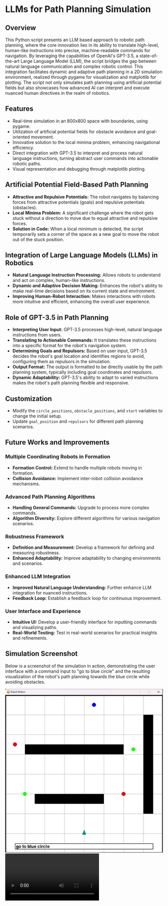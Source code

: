 
# LLMs for Path Planning Simulation

## Overview
This Python script presents an LLM based approach to robotic path planning, where the core innovation lies in its ability to translate high-level, human-like instructions into precise, machine-readable commands for navigation. By leveraging the capabilities of OpenAI's GPT-3.5, a state-of-the-art Large Language Model (LLM), the script bridges the gap between natural language communication and complex robotic control. This integration facilitates dynamic and adaptive path planning in a 2D simulation environment, realized through pygame for visualization and matplotlib for plotting. The script not only simulates path planning using artificial potential fields but also showcases how advanced AI can interpret and execute nuanced human directives in the realm of robotics.

## Features
- Real-time simulation in an 800x800 space with boundaries, using pygame.
- Utilization of artificial potential fields for obstacle avoidance and goal-oriented movement.
- Innovative solution to the local minima problem, enhancing navigational efficiency.
- Direct integration with GPT-3.5 to interpret and process natural language instructions, turning abstract user commands into actionable robotic paths.
- Visual representation and debugging through matplotlib plotting.

## Artificial Potential Field-Based Path Planning
- **Attractive and Repulsive Potentials:** The robot navigates by balancing forces from attractive potentials (goals) and repulsive potentials (obstacles).
- **Local Minima Problem:** A significant challenge where the robot gets stuck without a direction to move due to equal attractive and repulsive forces.
- **Solution in Code:** When a local minimum is detected, the script temporarily sets a corner of the space as a new goal to move the robot out of the stuck position.

## Integration of Large Language Models (LLMs) in Robotics
- **Natural Language Instruction Processing:** Allows robots to understand and act on complex, human-like instructions.
- **Dynamic and Adaptive Decision Making:** Enhances the robot's ability to make real-time decisions based on its current state and environment.
- **Improving Human-Robot Interaction:** Makes interactions with robots more intuitive and efficient, enhancing the overall user experience.

## Role of GPT-3.5 in Path Planning
- **Interpreting User Input:** GPT-3.5 processes high-level, natural language instructions from users.
- **Translating to Actionable Commands:** It translates these instructions into a specific format for the robot's navigation system.
- **Determining Goals and Repulsors:** Based on user input, GPT-3.5 decides the robot's goal location and identifies regions to avoid, configuring them as repulsors in the simulation.
- **Output Format:** The output is formatted to be directly usable by the path planning system, typically including goal coordinates and repulsors.
- **Dynamic Adaptability:** GPT-3.5's ability to adapt to varied instructions makes the robot's path planning flexible and responsive.

## Customization
- Modify the `circle_positions`, `obstacle_positions`, and `start` variables to change the initial setup.
- Update `goal_position` and `repulsors` for different path planning scenarios.

## Future Works and Improvements

### Multiple Coordinating Robots in Formation
- **Formation Control:** Extend to handle multiple robots moving in formation.
- **Collision Avoidance:** Implement inter-robot collision avoidance mechanisms.

### Advanced Path Planning Algorithms
- **Handling General Commands:** Upgrade to process more complex commands.
- **Algorithm Diversity:** Explore different algorithms for various navigation scenarios.

### Robustness Framework
- **Definition and Measurement:** Develop a framework for defining and measuring robustness.
- **Enhanced Adaptability:** Improve adaptability to changing environments and scenarios.

### Enhanced LLM Integration
- **Improved Natural Language Understanding:** Further enhance LLM integration for nuanced instructions.
- **Feedback Loop:** Establish a feedback loop for continuous improvement.

### User Interface and Experience
- **Intuitive UI:** Develop a user-friendly interface for inputting commands and visualizing paths.
- **Real-World Testing:** Test in real-world scenarios for practical insights and refinements.

## Simulation Screenshot

Below is a screenshot of the simulation in action, demonstrating the user interface with a command input to "go to blue circle" and the resulting visualization of the robot's path planning towards the blue circle while avoiding obstacles.

![Path Planning Screenshot](./Screenshot.png)
![Path Planning Video](./MobRob_GPT.mp4)
